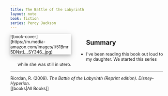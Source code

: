 ```yaml
---
title: The Battle of the Labyrinth
layout: note
book: fiction
series: Percy Jackson
---
```

<div style="float:left;
margin:0 50px 10px 0;
width:50%;
height:auto;
max-width:200px;
box-shadow: 0 4px 8px 0 rgba(0, 0, 0, 0.2), 0 6px 20px 0 rgba(0, 0, 0, 0.19)" markdown="1">
![book-cover](https://m.media-amazon.com/images/I/51Bmr5DNstL._SY346_.jpg)
</div>

## Summary
- I've been reading this book out loud to my daughter. We started this series while she was still in utero.

---
Riordan, R. (2009). *The Battle of the Labyrinth (Reprint edition). Disney-Hyperion*.
<br>[[books|All Books]]
